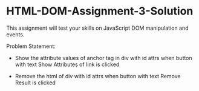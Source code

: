 # HTML-DOM-Assignment-3-Solution
This assignment will test your skills on JavaScript DOM manipulation and events.

Problem Statement:

- Show the attribute values of anchor tag in div with id attrs when button with text Show Attributes of link is clicked

-  Remove the html of div with id attrs when button with text Remove Result is clicked

